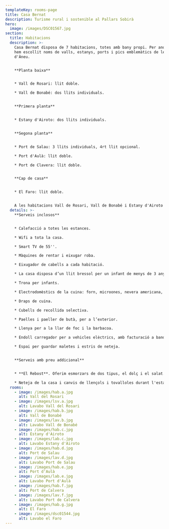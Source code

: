 ```yaml
---
templateKey: rooms-page
title: Casa Bernat
description: Turisme rural i sostenible al Pallars Sobirà
hero:
  image: /images/DSC01567.jpg
section:
  title: Habitacions
  description: >-
    Casa Bernat disposa de 7 habitacions, totes amb bany propi. Per anomenar-les
    hem escollit noms de valls, estanys, ports i pics emblemàtics de les Valls
    d'Àneu.


    **Planta baixa**


    * Vall de Rosari: llit doble.

    * Vall de Bonabé: dos llits individuals.


    **Primera planta**


    * Estany d'Airoto: dos llits individuals.


    **Segona planta**


    * Port de Salau: 3 llits individuals, 4rt llit opcional.

    * Port d'Aulà: llit doble.

    * Port de Clavera: llit doble.


    **Cap de casa**


    * El Faro: llit doble.


    A les habitacions Vall de Rosari, Vall de Bonabé i Estany d'Airoto hi poden accedir cadires de rodes. En cas d'hostes amb mobilitat reduïda, consulteu prèviament les condicions daccessibilitat
  details: >-
    **Serveis inclosos**


    * Calefacció a totes les estances.

    * Wifi a tota la casa.

    * Smart TV de 55''.

    * Màquines de rentar i eixugar roba.

    * Eixugador de cabells a cada habitació.

    * La casa disposa d’un llit bressol per un infant de menys de 3 anys.

    * Trona per infants. 

    * Electrodomèstics de la cuina: forn, microones, nevera americana, placa d’inducció, torradora, minipimer i cafetera italiana.

    * Draps de cuina. 

    * Cubells de recollida selectiva.

    * Paelles i paeller de butà, per a l’exterior.

    * Llenya per a la llar de foc i la barbacoa.

    * Endoll carregador per a vehicles elèctrics, amb facturació a banda.

    * Espai per guardar maletes i estris de neteja. 


    **Serveis amb preu addicional**


    * **El Rebost**. Oferim esmorzars de dos tipus, el dolç i el salat. A més busquem oferir productes fets per nosaltres o pels artesans i productors del Pallars Sobirà.

    * Neteja de la casa i canvis de llençols i tovalloles durant l'estada: Es poden demanar aquests serveis, amb facturació a banda.
  rooms:
    - image: /images/hab.a.jpg
      alt: Vall del Rosari
    - image: /images/lsv.a.jpg
      alt: Lavabo Vall del Rosari
    - image: /images/hab.b.jpg
      alt: Vall de Bonabé
    - image: /images/lav.b.jpg
      alt: Lavabo Vall de Bonabé
    - image: /images/hab.c.jpg
      alt: Estany d'Airoto
    - image: /images/lab.c.jpg
      alt: Lavabo Estany d'Airoto
    - image: /images/hab.d.jpg
      alt: Port de Salau
    - image: /images/lav.d.jpg
      alt: Lavabo Port de Salau
    - image: /images/hab.e.jpg
      alt: Port d'Aulà
    - image: /images/lab.e.jpg
      alt: Lavabo Port d'Aulà
    - image: /images/hab.f.jpg
      alt: Port de Calvera
    - image: /images/lav.f.jpg
      alt: Lavabo Port de Calvera
    - image: /images/hab.g.jpg
      alt: El Faro
    - image: /images/dsc01544.jpg
      alt: Lavabo el Faro
---
```

